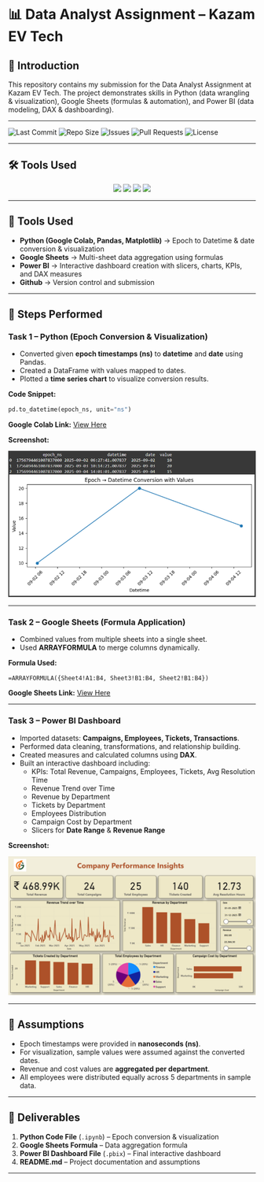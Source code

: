 # 📊 Data Analyst Assignment – Kazam EV Tech

## 🔹 Introduction
This repository contains my submission for the Data Analyst Assignment at Kazam EV Tech.
The project demonstrates skills in Python (data wrangling & visualization), Google Sheets (formulas & automation), and Power BI (data modeling, DAX & dashboarding).  

---

![Last Commit](https://img.shields.io/github/last-commit/Laksh151098/Kazam-Assignment)
![Repo Size](https://img.shields.io/github/repo-size/Laksh151098/Kazam-Assignment)
![Issues](https://img.shields.io/github/issues/Laksh151098/Kazam-Assignment)
![Pull Requests](https://img.shields.io/github/issues-pr/Laksh151098/Kazam-Assignment)
![License](https://img.shields.io/github/license/Laksh151098/Kazam-Assignment)

---

## 🛠 Tools Used

<p align="center">
  <img src="https://img.shields.io/badge/Python-3776AB?style=for-the-badge&logo=python&logoColor=white">
  <img src="https://img.shields.io/badge/Google%20Sheets-34A853?style=for-the-badge&logo=google-sheets&logoColor=white">
  <img src="https://img.shields.io/badge/Power%20BI-F2C811?style=for-the-badge&logo=power-bi&logoColor=black">
  <img src="https://img.shields.io/badge/Jupyter-F37626?style=for-the-badge&logo=Jupyter&logoColor=white">
</p>

---


## 🔹 Tools Used
- **Python (Google Colab, Pandas, Matplotlib)** → Epoch to Datetime & date conversion & visualization  
- **Google Sheets** → Multi-sheet data aggregation using formulas  
- **Power BI** → Interactive dashboard creation with slicers, charts, KPIs, and DAX measures
- **Github** → Version control and submission

---

## 🔹 Steps Performed  

### **Task 1 – Python (Epoch Conversion & Visualization)**
- Converted given **epoch timestamps (ns)** to **datetime** and **date** using Pandas.  
- Created a DataFrame with values mapped to dates.  
- Plotted a **time series chart** to visualize conversion results.  

**Code Snippet:**  
```python
pd.to_datetime(epoch_ns, unit="ns")
```  
**Google Colab Link:** [View Here](https://colab.research.google.com/drive/1JXl9N9GrlE6fNyYUshEuMI0JPoVUGqy-?usp=sharing)

**Screenshot:** 

![Epoch Conversion Output](P1.png)


---

### **Task 2 – Google Sheets (Formula Application)**
- Combined values from multiple sheets into a single sheet.  
- Used **ARRAYFORMULA** to merge columns dynamically.  

**Formula Used:**  
```excel
=ARRAYFORMULA({Sheet4!A1:B4, Sheet3!B1:B4, Sheet2!B1:B4})
```  

**Google Sheets Link:** [View Here](https://docs.google.com/spreadsheets/d/12RmKh_H1jKdIB0osLjs5FwUGTE0udutI3JEHR6Nz4lg/edit?usp=sharing)


---

### **Task 3 – Power BI Dashboard**
- Imported datasets: **Campaigns, Employees, Tickets, Transactions**.  
- Performed data cleaning, transformations, and relationship building.  
- Created measures and calculated columns using **DAX**.  
- Built an interactive dashboard including:  
  - KPIs: Total Revenue, Campaigns, Employees, Tickets, Avg Resolution Time  
  - Revenue Trend over Time  
  - Revenue by Department  
  - Tickets by Department  
  - Employees Distribution  
  - Campaign Cost by Department  
  - Slicers for **Date Range** & **Revenue Range**  

**Screenshot:** 

![Power BI Dashboard](P3.png)

---

## 🔹 Assumptions
- Epoch timestamps were provided in **nanoseconds (ns)**.  
- For visualization, sample values were assumed against the converted dates.  
- Revenue and cost values are **aggregated per department**.  
- All employees were distributed equally across 5 departments in sample data.  

---

## 🔹 Deliverables
1. **Python Code File** (`.ipynb`) – Epoch conversion & visualization  
2. **Google Sheets Formula** – Data aggregation formula  
3. **Power BI Dashboard File** (`.pbix`) – Final interactive dashboard  
4. **README.md** – Project documentation and assumptions 

---

